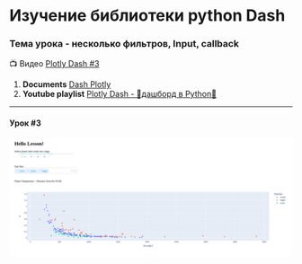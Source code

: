 # Изучение библиотеки python **Dash**
### Тема урока - несколько фильтров, Input, callback

:tv: Видео [Plotly Dash #3][1]

1. **Documents** [Dash Plotly](https://dash.plotly.com/layout)
2. **Youtube playlist** [Plotly Dash - 🚀дашборд в Python🐍](https://www.youtube.com/watch?v=HExq59HlFb0&list=PLIAV3wuAPHZouwZlmvqmC-djRsaDKT8rC&index=1)

---
####  Урок #3

![Lesson's dash](lesson.png)


[1]: https://www.youtube.com/watch?v=2FpzXklazFo&list=PLIAV3wuAPHZouwZlmvqmC-djRsaDKT8rC&index=4
